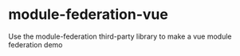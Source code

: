 # module-federation-vue
Use the module-federation third-party library to make a vue module federation demo
